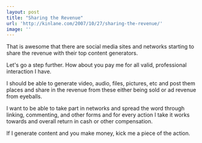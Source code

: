 ```yaml
---
layout: post
title: "Sharing the Revenue"
url: 'http://kinlane.com/2007/10/27/sharing-the-revenue/'
image: ''
---
```


That is awesome that there are social media sites and networks starting to share the revenue with their top content generators.

Let's go a step further. How about you pay me for all valid, professional interaction I have.

I should be able to generate video, audio, files, pictures, etc and post them places and share in the revenue from these either being sold or ad revenue from eyeballs.

I want to be able to take part in networks and spread the word through linking, commenting, and other forms and for every action I take it works towards and overall return in cash or other compensation.

If I generate content and you make money, kick me a piece of the action.
